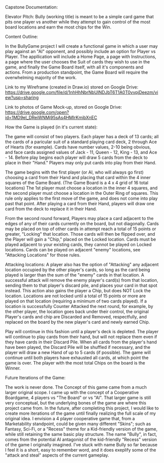 Capstone Documentation:

Elevator Pitch:
Bully (working title) is meant to be a simple card game that pits one player vs another while they attempt to gain control of the most board locations and earn the most chips for the Win.

Content Outline:

In the BullyGame project I will create a functional game in which a user may play against an "AI" opponent, and possibly include an option for Player vs Player. The appllication will include a Home Page, a page with Instructions, a page where the user chooses the Suit of cards they wish to use in the game, and finally the Game Board itself, with all it's components and actions. From a production standpoint, the Game Board will require the overwhelming majority of the work.

Link to my Wireframe (created in Draw.io) stored on Google Drive:
https://drive.google.com/file/d/1nhHhNbrNbUINDJbT6T1A0T0vvpjDeezm/view?usp=sharing

Link to photos of Game Mock-up, stored on Google Drive:
https://drive.google.com/open?id=1MD9eI_DReiWNMj95sAs4HMIrKmibXnEC


How the Game is played (in it's current state):

The game will consist of two players. Each player has a deck of 13 cards; all the cards of a paricular suit of a standard playing card deck, 2 through Ace of Hearts (for example). Cards have number values, 2-10 being obvious, and face cards assigned values of Jack - 11, Queen - 12, King - 13, and Ace - 14. Before play begins each player will draw 5 cards from the deck to place in their "Hand." Players may only put cards into play from their Hand.

The game begins with the first player (or AI, who will always go first) choosing a card from their Hand and placing that card within the 4 inner squares of the Game Board. (The Game Board is a 4 x 4 grid of 16 total locations) The 1st player must choose a location in the inner 4 squares, and the second player must choose a location in the Outer Ring of squares. This rule only applies to the first move of the game, and does not come into play past that point. After playing a card from their Hand, players will draw one card from the deck to replace it in their Hand.

From the second round forward, Players may place a card adjacent to the edges of any of their cards currently on the board, but not diagonally. Cards may be placed on top of other cards in attempt reach a total of 15 points or greater, "Locking" that location. Those cards will then be flipped over, and the Player will gain a "Chip," placed on the Locked location. Cards must be played adjacent to your existing cards, they cannot be played on Locked locations. Cards can be played on adjacent "enemy" locations, see "Attacking Locations" for those rules.

Attacking locations: A player also has the option of "Attacking" any adjacent location occupied by the other player's cards, so long as the card being played is larger than the sum of the "enemy" cards in that location. A successful attack will remove the enemy player's card(s) from that location, sending them to that player's discard pile, and places your card in that spot instead. This action also gains the player a Chip, but does NOT Lock the location. Locations are not locked until a total of 15 points or more are played on that location (requiring a minimum of two cards played). If a location is successfully Counter Attacked the next round, for example, by the other player, the location goes back under their control, the original Player's cards and chip are Discarded and Removed, respectfully, and replaced on the board by the new player's card and newly earned Chip.

Play will continue in this fashion until a player's deck is depleted. The player will continue to play cards from their hand, but will not replace them even if they have cards in their Discard Pile. When all cards from the player's hand have been played, the Discard Pile will be shuffled if necessary, and the player will draw a new Hand of up to 5 cards (if possible). The game will continue until both players have exhausted all cards, at which point the game is over. The player with the most total Chips on the board is the Winner.


Future Iterations of the Game:

The work is never done. The Concept of this game came from a much larger original scope. I came up with the concept of a Cooperative Boardgame, 4 players vs "The Board" or vs "AI". That larger game is still very conceptual, but the underlying bones of the game are where this project came from. In the future, after completing this project, I would like to create more iterations of the game until finally realizing the full scale of my original idea. I envision a 4 player cooperative game that, from a Marketability standpoint, could be given many different "Skins"; such as Fantasy, Sci-Fi, or a "Recess" theme for a Kid-friendly version of the game, while still retaining the same basic play structure. The name "Bully", in fact, comes from the potential AI antagonist of the kid-friendly "Recess" version of the game I originally imagined. I've stuck with name Bully so far because I feel it is a short, easy to remember word, and it does exeplify some of the "attack and steal" aspects of the current gameplay.




